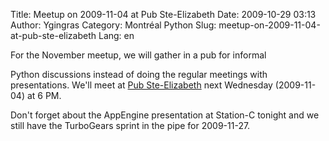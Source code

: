 Title: Meetup on 2009-11-04 at Pub Ste-Elizabeth
Date: 2009-10-29 03:13
Author: Ygingras
Category: Montréal Python
Slug: meetup-on-2009-11-04-at-pub-ste-elizabeth
Lang: en

<!--:en-->For the November meetup, we will gather in a pub for informal
Python discussions instead of doing the regular meetings with
presentations. We'll meet at [Pub Ste-Elizabeth][] next Wednesday
(2009-11-04) at 6 PM.

Don't forget about the AppEngine presentation at Station-C tonight and
we still have the TurboGears sprint in the pipe for 2009-11-27. <!--:-->

  [Pub Ste-Elizabeth]: http://beeradvocate.com/beer/profile/10019
